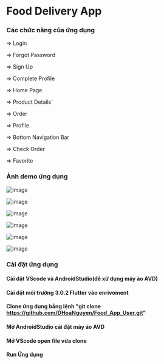 # Food Delivery App 

### Các chức năng của ứng dụng 

=> Login

=> Forgot Password

=> Sign Up

=> Complete Profile

=> Home Page

=> Product Details`

=> Order

=> Profile

=> Bottom Navigation Bar

=> Check Order

=> Favorite

### Ảnh demo ứng dụng
![image](https://github.com/DHoaNguyen/Food_App_User/assets/113776333/83a43e38-5de7-48ea-9d86-b47bdb1832e3)

![image](https://github.com/DHoaNguyen/Food_App_User/assets/113776333/f63e782f-4c76-4a50-9846-9d7d58324523)

![image](https://github.com/DHoaNguyen/Food_App_User/assets/113776333/8e4474a2-07f3-4cb2-a2e7-c4a6146ddf1f)

![image](https://github.com/DHoaNguyen/Food_App_User/assets/113776333/21332adb-883e-4650-83d7-c9807c2991bc)

![image](https://github.com/DHoaNguyen/Food_App_User/assets/113776333/a82ef246-7ca3-4ce0-a944-b6e3d018a2a6)

![image](https://github.com/DHoaNguyen/Food_App_User/assets/113776333/1fe7fe64-ae39-43e6-adb6-236316e8c6f3)



### Cài đặt ứng dụng
#### Cài đặt VScode và AndroidStudio(để xử dụng máy ảo AVD)
#### Cài đặt môi trường 3.0.2 Flutter vào enrivoment
#### Clone ứng dụng bằng lệnh "git clone https://github.com/DHoaNguyen/Food_App_User.git"
#### Mở AndroidStudio cài đặt máy ảo AVD
#### Mở VScode open file vừa clone 
#### Run Ứng dụng

